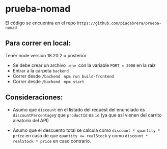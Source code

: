 # prueba-nomad

El código se encuentra en el repo ```https://github.com/piacabrera/prueba-nomad```
## Para correr en local:

Tener node version 18.20.2 o posterior 
- Se debe crear un archivo ```.env ```con la variable ```PORT = 3000``` en la raíz
- Entrar a la carpeta ```backend```
- Correr desde ```/backend ``` ```npm run build-frontend```
-  Correr desde ```/backend ``` ```npm start```

## Consideraciones:

- Asumo que ```discount``` en el listado del request del enunciado es ```discountPercentage```y que ```productId``` es ```id``` (ya que así vienen del carrito aleatorio del API) 

- Asumo que el descuento total se calcula como  ```discount * quantity * price``` en caso de que ```quantity <= realStock``` y como ```discount * realStock * price``` en caso contrario.

